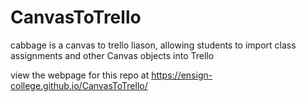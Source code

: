 # CanvasToTrello
cabbage is a canvas to trello liason, allowing students to import class assignments and other Canvas objects into Trello

view the webpage for this repo at https://ensign-college.github.io/CanvasToTrello/
